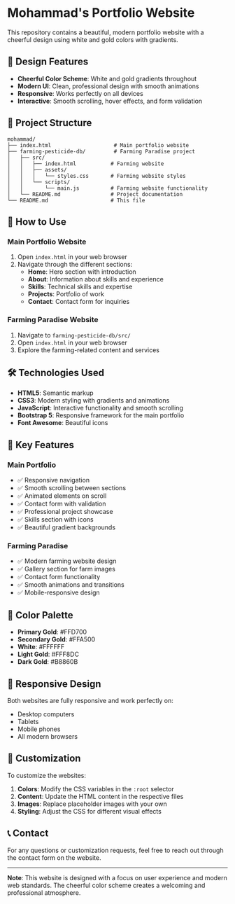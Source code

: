 # Mohammad's Portfolio Website

This repository contains a beautiful, modern portfolio website with a cheerful design using white and gold colors with gradients.

## 🎨 Design Features

- **Cheerful Color Scheme**: White and gold gradients throughout
- **Modern UI**: Clean, professional design with smooth animations
- **Responsive**: Works perfectly on all devices
- **Interactive**: Smooth scrolling, hover effects, and form validation

## 📁 Project Structure

```
mohammad/
├── index.html                    # Main portfolio website
├── farming-pesticide-db/         # Farming Paradise project
│   ├── src/
│   │   ├── index.html           # Farming website
│   │   ├── assets/
│   │   │   └── styles.css       # Farming website styles
│   │   └── scripts/
│   │       └── main.js          # Farming website functionality
│   └── README.md                # Project documentation
└── README.md                    # This file
```

## 🚀 How to Use

### Main Portfolio Website
1. Open `index.html` in your web browser
2. Navigate through the different sections:
   - **Home**: Hero section with introduction
   - **About**: Information about skills and experience
   - **Skills**: Technical skills and expertise
   - **Projects**: Portfolio of work
   - **Contact**: Contact form for inquiries

### Farming Paradise Website
1. Navigate to `farming-pesticide-db/src/`
2. Open `index.html` in your web browser
3. Explore the farming-related content and services

## 🛠️ Technologies Used

- **HTML5**: Semantic markup
- **CSS3**: Modern styling with gradients and animations
- **JavaScript**: Interactive functionality and smooth scrolling
- **Bootstrap 5**: Responsive framework for the main portfolio
- **Font Awesome**: Beautiful icons

## 🎯 Key Features

### Main Portfolio
- ✅ Responsive navigation
- ✅ Smooth scrolling between sections
- ✅ Animated elements on scroll
- ✅ Contact form with validation
- ✅ Professional project showcase
- ✅ Skills section with icons
- ✅ Beautiful gradient backgrounds

### Farming Paradise
- ✅ Modern farming website design
- ✅ Gallery section for farm images
- ✅ Contact form functionality
- ✅ Smooth animations and transitions
- ✅ Mobile-responsive design

## 🌟 Color Palette

- **Primary Gold**: #FFD700
- **Secondary Gold**: #FFA500
- **White**: #FFFFFF
- **Light Gold**: #FFF8DC
- **Dark Gold**: #B8860B

## 📱 Responsive Design

Both websites are fully responsive and work perfectly on:
- Desktop computers
- Tablets
- Mobile phones
- All modern browsers

## 🔧 Customization

To customize the websites:

1. **Colors**: Modify the CSS variables in the `:root` selector
2. **Content**: Update the HTML content in the respective files
3. **Images**: Replace placeholder images with your own
4. **Styling**: Adjust the CSS for different visual effects

## 📞 Contact

For any questions or customization requests, feel free to reach out through the contact form on the website.

---

**Note**: This website is designed with a focus on user experience and modern web standards. The cheerful color scheme creates a welcoming and professional atmosphere. 